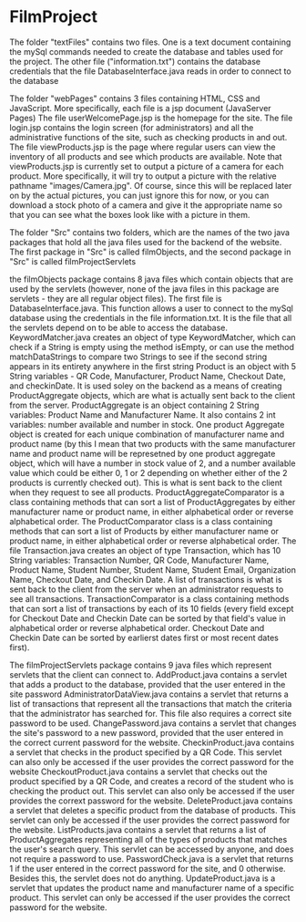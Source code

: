 # FilmProject

The folder "textFiles" contains two files. One is a text document containing the mySql commands needed to create the database and tables used for the project.
The other file ("information.txt") contains the database credentials that the file DatabaseInterface.java reads in order to connect to the database

The folder "webPages" contains 3 files containing  HTML, CSS and JavaScript. More specifically, each file is a jsp document (JavaServer Pages)
The file userWelcomePage.jsp is the homepage for the site. The file login.jsp contains the login screen (for administrators) and all the administrative functions
of the site, such as checking products in and out.
The file viewProducts.jsp is the page where regular users can view the inventory of all products and see which products are available.
Note that viewProducts.jsp is currently set to output a picture of a camera for each product. More specifically, it will try to output a 
picture with the relative pathname "images/Camera.jpg". Of course, since this will be replaced later on by the actual pictures, you can just ignore this for now,
or you can download a stock photo of a camera and give it the appropriate name so that you can see what the boxes look like with a picture in them.

The folder "Src" contains two folders, which are the names of the two java packages that hold all the java files used for the backend of the website.
The first package in "Src" is called filmObjects, and the second package in "Src" is called filmProjectServlets

the filmObjects package contains 8 java files which contain objects that are used by the servlets (however, none of the java files in this
package are servlets - they are all regular object files). The first file is DatabaseInterface.java. This function allows a user to connect
to the mySql database using the credentials in the file information.txt. It is the file that all the servlets depend on to be able
to access the database. 
KeywordMatcher.java creates an object of type KeywordMatcher, which can check if a String is empty using the method isEmpty,
or can use the method matchDataStrings to compare two Strings to see if the second string appears in its entirety anywhere in the first string
Product is an object with 5 String variables - QR Code, Manufacturer, Product Name, Checkout Date, and checkinDate. It is used
soley on the backend as a means of creating ProductAggregate objects, which are what is actually sent back to the client from the server.
ProductAggregate is an object containing 2 String variables: Product Name and Manufacturer Name. It also contains 2 int variables: 
number available and number in stock. One product Aggregate object is created for each unique combination of manufacturer name and product name 
(by this I mean that two products with the same manufacturer name and product name will be represetned by one product aggregate object, which
will have a number in stock value of 2, and a number available value which could be either 0, 1 or 2 depending on whether either of the 2 products
is currently checked out). This is what is sent back to the client when they request to see all products.
ProductAggregateComparator is a class containing methods that can sort a list of ProductAggregates by either manufacturer name or product name, in either alphabetical order or reverse alphabetical order.
The ProductComparator class is a class containing methods that can sort a list of Products by either manufacturer name or product name, in either alphabetical order or reverse alphabetical order.
The file Transaction.java creates an object of type Transaction, which has 10 String variables: Transaction Number, QR Code, Manufacturer Name,
Product Name, Student Number, Student Name, Student Email, Organization Name, Checkout Date, and Checkin Date. A list of transactions is what is sent back to the client from the server
when an administrator requests to see all transactions.
TransactionComparator is a class containing methods that can sort a list of transactions by each of its 10 fields (every field except for Checkout Date and Checkin Date
can be sorted by that field's value in alphabetical order or reverse alphabetical order. Checkout Date and Checkin Date can be sorted by earlierst dates first or most recent dates first).

The filmProjectServlets package contains 9 java files which represent servlets that the client can connect to. 
AddProduct.java contains a servlet that adds a product to the database, provided that the user entered in the site password
AdministratorDataView.java contains a servlet that returns a list of transactions that represent all the transactions that match the criteria
that the administrator has searched for. This file also requires a correct site password to be used.
ChangePassword.java contains a servlet that changes the site's password to a new password, provided that the user entered in the correct
current password for the website.
CheckinProduct.java contains a servlet that checks in the product specified by a QR Code. This servlet can also only be accessed if the user
provides the correct password for the website
CheckoutProduct.java contains a servlet that checks out the product specified by a QR Code, and creates a record of the student who is checking the product out.
This servlet can also only be accessed if the user provides the corrext password for the website.
DeleteProduct.java contains a servlet that deletes a specific product from the database of products. This servlet can only be accessed if the user
provides the correct password for the website.
ListProducts.java contains a servlet that returns a list of ProductAggregates representing all of the types of products that matches the user's search query.
This servlet can be accessed by anyone, and does not require a password to use.
PasswordCheck.java is a servlet that returns 1 if the user entered in the correct password for the site, and 0 otherwise. Besides this, the servlet
does not do anything.
UpdateProduct.java is a servlet that updates the product name and manufacturer name of a specific product. This servlet can only be accessed if the user
provides the correct password for the website.
